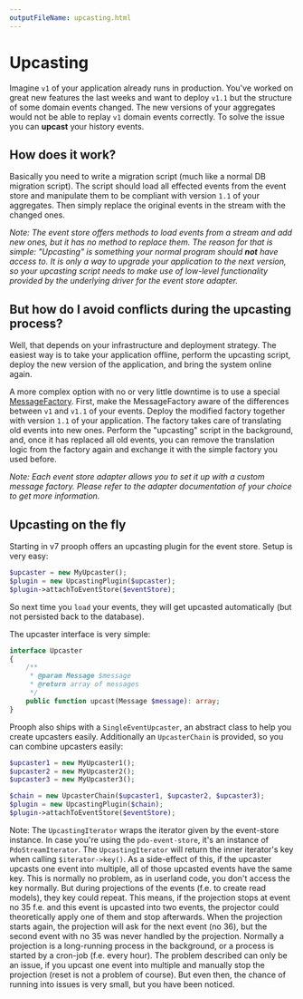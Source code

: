 ```yaml
---
outputFileName: upcasting.html
---
```


# Upcasting

Imagine `v1` of your application already runs in production. You've worked on great new features the last weeks and
want to deploy `v1.1` but the structure of some domain events changed. The new versions of your aggregates would not be
able to replay `v1` domain events correctly. To solve the issue you can **upcast** your history events.

## How does it work?

Basically you need to write a migration script (much like a normal DB migration script). The script should load all
effected events from the event store and manipulate them to be compliant with version `1.1` of your aggregates.
Then simply replace the original events in the stream with the changed ones.

*Note: The event store offers methods to load events from a stream and add new ones, but it has no method to replace them.
The reason for that is simple: "Upcasting" is something your normal program should **not** have access to.
It is only a way to upgrade your application to the next version, so your upcasting script needs to make use
of low-level functionality provided by the underlying driver for the event store adapter.*

## But how do I avoid conflicts during the upcasting process?

Well, that depends on your infrastructure and deployment strategy. The easiest way is to take your application offline,
perform the upcasting script, deploy the new version of the application, and bring the system online again.

A more complex option with no or very little downtime is to use a special [MessageFactory](https://github.com/prooph/common/blob/master/src/Messaging/MessageFactory.php).
First, make the MessageFactory aware of the differences between `v1` and `v1.1` of your events. Deploy the modified factory together
with version `1.1` of your application. The factory takes care of translating old events into new ones.
Perform the "upcasting" script in the background, and, once it has replaced all old events, you can remove the translation logic
from the factory again and exchange it with the simple factory you used before.

*Note: Each event store adapter allows you to set it up with a custom message factory. Please refer to the adapter documentation of your choice to get more information.*

## Upcasting on the fly

Starting in v7 prooph offers an upcasting plugin for the event store. Setup is very easy:

```php
$upcaster = new MyUpcaster();
$plugin = new UpcastingPlugin($upcaster);
$plugin->attachToEventStore($eventStore);
```

So next time you `load` your events, they will get upcasted automatically (but not persisted back to the database).

The upcaster interface is very simple:

```php
interface Upcaster
{
    /**
     * @param Message $message
     * @return array of messages
     */
    public function upcast(Message $message): array;
}
```

Prooph also ships with a `SingleEventUpcaster`, an abstract class to help you create upcasters easily.
Additionally an `UpcasterChain` is provided, so you can combine upcasters easily:

```php
$upcaster1 = new MyUpcaster1();
$upcaster2 = new MyUpcaster2();
$upcaster3 = new MyUpcaster3();

$chain = new UpcasterChain($upcaster1, $upcaster2, $upcaster3);
$plugin = new UpcastingPlugin($chain);
$plugin->attachToEventStore($eventStore);
```

Note:
The `UpcastingIterator` wraps the iterator given by the event-store instance. In case you're using the
`pdo-event-store`, it's an instance of `PdoStreamIterator`. The `UpcastingIterator` will return the
inner iterator's key when calling `$iterator->key()`. As a side-effect of this, if the upcaster upcasts
one event into multiple, all of those upcasted events have the same key. This is normally no problem, as
in userland code, you don't access the key normally. But during projections of the events (f.e. to create
read models), they key could repeat. This means, if the projection stops at event no 35 f.e. and this event
is upcasted into two events, the projector could theoretically apply one of them and stop afterwards. When
the projection starts again, the projection will ask for the next event (no 36), but the second event with
no 35 was never handled by the projection. Normally a projection is a long-running process in the background,
or a process is started by a cron-job (f.e. every hour). The problem described can only be an issue,
if you upcast one event into multiple and manually stop the projection (reset is not a problem of course).
But even then, the chance of running into issues is very small, but you have been noticed.
